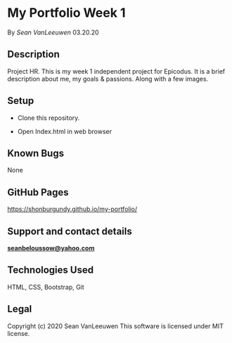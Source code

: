 # My Portfolio Week 1

By _Sean VanLeeuwen_ 03.20.20

## Description

Project HR. This is my week 1 independent project for Epicodus. It is a brief description about me, my goals & passions. Along with a few images.

## Setup

* Clone this repository.

* Open Index.html in web browser

## Known Bugs

None

## GitHub Pages

https://shonburgundy.github.io/my-portfolio/

## Support and contact details

**seanbeloussow@yahoo.com**


## Technologies Used

HTML, CSS, Bootstrap, Git

## Legal

Copyright (c) 2020 Sean VanLeeuwen
This software is licensed under MIT license.

